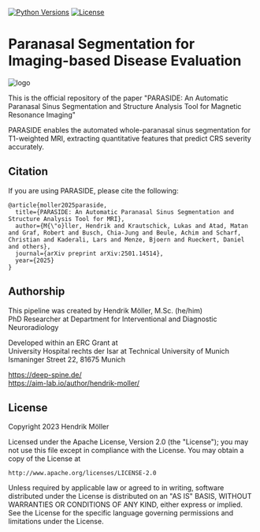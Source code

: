 [![Python Versions](https://img.shields.io/pypi/pyversions/spineps)](https://pypi.org/project/spineps/)
[![License](https://img.shields.io/badge/License-Apache_2.0-blue.svg)](https://opensource.org/licenses/Apache-2.0)


# Paranasal Segmentation for Imaging-based Disease Evaluation

![logo](paraside/images/logo.jpeg?raw=true)


This is the official repository of the paper "PARASIDE: An Automatic Paranasal Sinus Segmentation and Structure Analysis Tool for Magnetic Resonance Imaging"

PARASIDE enables the automated whole-paranasal sinus segmentation for T1-weighted MRI, extracting quantitative features that predict CRS severity accurately.


## Citation

If you are using PARASIDE, please cite the following:

```
@article{moller2025paraside,
  title={PARASIDE: An Automatic Paranasal Sinus Segmentation and Structure Analysis Tool for MRI},
  author={M{\"o}ller, Hendrik and Krautschick, Lukas and Atad, Matan and Graf, Robert and Busch, Chia-Jung and Beule, Achim and Scharf, Christian and Kaderali, Lars and Menze, Bjoern and Rueckert, Daniel and others},
  journal={arXiv preprint arXiv:2501.14514},
  year={2025}
}
```



## Authorship

This pipeline was created by Hendrik Möller, M.Sc. (he/him)<br>
PhD Researcher at Department for Interventional and Diagnostic Neuroradiology

Developed within an ERC Grant at<br>
University Hospital rechts der Isar at Technical University of Munich<br>
Ismaninger Street 22, 81675 Munich

https://deep-spine.de/<br>
https://aim-lab.io/author/hendrik-moller/




## License

Copyright 2023 Hendrik Möller

Licensed under the Apache License, Version 2.0 (the "License");
you may not use this file except in compliance with the License.
You may obtain a copy of the License at

    http://www.apache.org/licenses/LICENSE-2.0

Unless required by applicable law or agreed to in writing, software
distributed under the License is distributed on an "AS IS" BASIS,
WITHOUT WARRANTIES OR CONDITIONS OF ANY KIND, either express or implied.
See the License for the specific language governing permissions and
limitations under the License.

